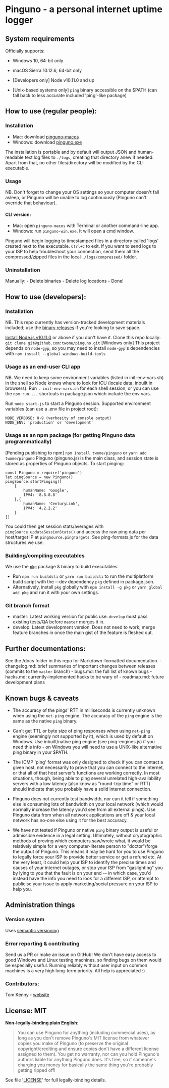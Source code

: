 # Pinguno - a personal internet uptime logger

## System requirements

Officially supports:
- Windows 10, 64-bit only
- macOS Sierra 10.12.6, 64-bit only

- [Developers only] Node v10.11.0 and up
- [Unix-based systems only] `ping` binary accessible on the $PATH (can fall back to less accurate included 'ping'-like package)

## How to use (regular people):

### Installation

- Mac: download [pinguno-macos](/releases/download/v0.2.0/pinguno-macos) 
- Windows: download [pinguno.exe](/releases/download/v0.2.0/pinguno-win.exe)

The installation is portable and by default will output JSON and human-readable text log files to `./logs`, creating that directory anew if needed. Apart from that, no other files/directory will be modified by the CLI executable.

### Usage

NB. Don't forget to change your OS settings so your computer doesn't fall asleep, or Pinguno will be unable to log continuously (Pinguno can't override that behaviour). 

#### CLI version:

- Mac: open `pinguno-macos` with Terminal or another command-line app. 
- Windows: run `pinguno-win.exe`. It will open a cmd window.

Pinguno will begin logging to timestamped files in a directory called 'logs' created next to the executable. `Ctrl+C` to exit. If you want to send logs to your ISP to help troubleshoot your connection, send them all the compressed/zipped files in the local `./logs/compressed/` folder.

### Uninstallation

Manually:
	- Delete binaries
	- Delete log locations
	- Done!

## How to use (developers):

### Installation

NB. This repo currently has version-tracked development materials included; use the [binary releases](TODO) if you're looking to save space.

[Install Node.js v10.11.0](https://nodejs.org/en/download/) or above if you don't have it.
Clone this repo locally: `git clone git@github.com:twome/pinguno.git`
[Windows only] This project depends on `node-gyp`, so you may need to install `node-gyp`'s dependencies with `npm install --global windows-build-tools`

### Usage as an end-user CLI app

NB. We need to keep some environment variables (listed in init-env-vars.sh) in the shell so Node knows where to look for ICU (locale data, inbuilt in browsers). Run `. init-env-vars.sh` for each shell session, or you can use the `npm run ...` shortcuts in package.json which include the env vars.

Run `node start.js` to start a Pinguno session.
Supported environment variables (can use a .env file in project root):
```
NODE_VERBOSE: 0-9 (verbosity of console output)
NODE_ENV: 'production' or 'development' 
```

### Usage as an npm package (for getting Pinguno data programmatically)

[Pending publishing to npm] `npm install twome/pinguno` or `yarn add twome/pinguno`
Pinguno (pinguno.js) is the main class, and session state is stored as properties of Pinguno objects. To start pinging: 
```
const Pinguno = require('pinguno')
let pingSource = new Pinguno()
pingSource.startPinging([
	{
		humanName: 'Google',
		IPV4: '8.8.8.8'
	},{
		humanName: 'CenturyLink', 
		IPV4: '4.2.2.2'
	}
])
```

You could then get session stats/averages with `pingSource.updateSessionStats()` and access the raw ping data per host/target IP at `pingSource.pingTargets`. See ping-formats.js for the data structures we use.

### Building/compiling executables

We use the [`pkg`](https://github.com/zeit/pkg) package & binary to build executables. 
- Run `npm run buildcli` or `yarn run buildcli` to run the multiplatform build script with the --dev dependency `pkg` defined in package.json.
- Alternatively, install `pkg` globally with `npm install -g pkg` or `yarn global add pkg` and run it with your own settings.

### Git branch format

- master: Latest working version for public use. `develop` must pass existing tests/QA before `master` merges it in.
- develop: Latest development version. Does not need to work; merge feature branches in once the main gist of the feature is fleshed out.

## Further documentations:

See the /docs folder in this repo for Markdown-formatted documentation.
	- changelog.md: brief summaries of important changes between releases (commits to the `master` branch)
	- bugs.md: the full list of known bugs
	- hacks.md: currently-implemented hacks to be wary of
	- roadmap.md: future development plans

## Known bugs & caveats

- The accuracy of the pings' RTT in milliseconds is currently unknown when using the `net-ping` engine. The accuracy of the `ping` engine is the same as the native `ping` binary.
- Can't get TTL or byte size of ping responses when using `net-ping` engine (seemingly not supported by it), which is used by default on Windows. Use inbuilt/native ping engine (see ping-engines.js) if you need this info - on Windows you will need to use a UNIX-like alternative ping binary in your $PATH. 

- The ICMP 'ping' format was only designed to check if you can contact a given host, not necessarily to prove that you can connect to the internet, or that all of that host server's functions are working correctly. In most situations, though, being able to ping several unrelated high-availability servers with a low latency (also know as "round-trip time" or RTT) should indicate that you probably have a solid internet connection.
- Pinguno does not currently test bandwidth, nor can it tell if something else is consuming lots of bandwidth on your local network (which would normally increase the latency you'd see from all external pings). Use Pinguno data from when all network applications are off & your local network has no-one else using it for the best accuracy.
- We have not tested if Pinguno or native `ping` binary output is useful or admissible evidence in a legal setting. Ultimately, without cryptographic methods of proving which computers saw/wrote what, it would be relatively simple for a very computer-literate person to "doctor"/forge the output of Pinguno. This means it may be hard for you to use Pinguno to legally force your ISP to provide better service or get a refund etc. At the very least, it could help your ISP to identify the precise times and causes of your internet outages, or stop your ISP from "gaslighting" you by lying to you that the fault is on your end -- in which case, you'd instead have the info you need to look for a different ISP, or attempt to publicise your issue to apply marketing/social pressure on your ISP to help you.

## Administration things

### Version system

Uses [semantic versioning](https://semver.org/)

### Error reporting & contributing

Send us a PR or make an issue on GitHub! We don't have easy access to good Windows and Linux testing machines, so finding bugs on them would be especially useful. Running reliably without user input on common machines is a very high long-term priority. All help is appreciated :)

### Contributors:

Tom Kenny - [website](https://twome.name)

## License: MIT

**Non-legally-binding plain English**:
> You can use Pinguno for anything (including commercial uses), as long as you don't remove Pinguno's MIT license from whatever copies you make of Pinguno (to preserve the original copyright/crediting and ensure copies don't have a different license assigned to them). You get no warranty, nor can you hold Pinguno's authors liable for anything Pinguno does. It's free, so if someone's charging you money for basically the same thing you're probably getting ripped off!

See file '[LICENSE](LICENSE)' for full legally-binding details.
